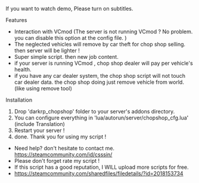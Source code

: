
If you want to watch demo, Please turn on subtitles.







Features
* Interaction with VCmod (The server is not running VCmod ? No problem. you can disable this option at the config file. )
* The neglected vehicles will remove by car theft for chop shop selling. then server will be lighter !
* Super simple script. then new job content.
* if your server is running VCmod , chop shop dealer will pay per vehicle's health.
* if you have any car dealer system, the chop shop script will not touch car dealer data. the chop shop doing just remove vehicle from world.(like using remove tool)



Installation
1. Drop 'darkrp_chopshop' folder to your server's addons directory.
2. You can configure everything in 'lua/autorun/server/chopshop_cfg.lua' (include Translation)
3. Restart your server !
4. done. Thank you for using my script !








* Need help? don't hesitate to contact me. https://steamcommunity.com/id/csssin/
* Please don't forget rate my script !
* If this script has a good reputation, I WILL upload more scripts for free.
* https://steamcommunity.com/sharedfiles/filedetails/?id=2018153734
